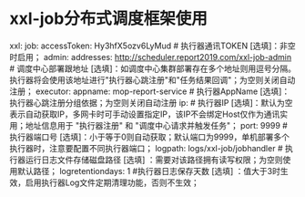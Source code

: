


# xxl-job分布式调度框架使用
xxl:
  job:
    accessToken: Hy3hfX5ozv6LyMud # 执行器通讯TOKEN [选填]：非空时启用；
    admin:
      addresses: http://scheduler.report2019.com/xxl-job-admin # 调度中心部署跟地址 [选填]：如调度中心集群部署存在多个地址则用逗号分隔。执行器将会使用该地址进行"执行器心跳注册"和"任务结果回调"；为空则关闭自动注册；
    executor:
      appname: mop-report-service # 执行器AppName [选填]：执行器心跳注册分组依据；为空则关闭自动注册
      ip:  # 执行器IP [选填]：默认为空表示自动获取IP，多网卡时可手动设置指定IP，该IP不会绑定Host仅作为通讯实用；地址信息用于 "执行器注册" 和 "调度中心请求并触发任务"；
      port: 9999 # 执行器端口号 [选填]：小于等于0则自动获取；默认端口为9999，单机部署多个执行器时，注意要配置不同执行器端口；
      logpath: logs/xxl-job/jobhandler # 执行器运行日志文件存储磁盘路径 [选填] ：需要对该路径拥有读写权限；为空则使用默认路径；
      logretentiondays: 1 #执行器日志保存天数 [选填] ：值大于3时生效，启用执行器Log文件定期清理功能，否则不生效；